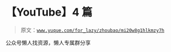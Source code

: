 # 【YouTube】4 篇

> 原文：[`www.yuque.com/for_lazy/zhoubao/mi20w8g1hlkmzy7h`](https://www.yuque.com/for_lazy/zhoubao/mi20w8g1hlkmzy7h)

公众号懒人找资源，懒人专属群分享